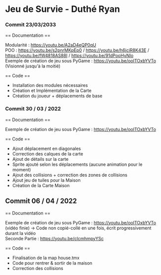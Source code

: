 # Jeu de Survie - Duthé Ryan

### Commit 23/03/2033

== Documentation == 

Modularité : https://youtu.be/A2aD4eQP0qU  
POO : https://youtu.be/s2pnrMKpEp0 / https://youtu.be/h6jciR8K43E / https://youtu.be/fW4818AS88I / https://youtu.be/91dPooHyNIo  
Exemple de création de jeu sous PyGame : https://youtu.be/ooITOxbYVTo (Visionné jusqu'à la moitié)  

== Code == 

- Installation des modules nécessaires
- Création et Implémentation de la Carte
- Création du joueur + déplacements de base

### Commit 30 / 03 / 2022

== Documentation == 

Exemple de création de jeu sous PyGame : https://youtu.be/ooITOxbYVTo

== Code == 

- Ajout déplacement en diagonales
- Correction des calques de la carte
- Ajout de détails sur la carte
- Sprite ajouté selon les déplacements (aucune animation pour le moment)
- Ajout des collisions + correction des zones de collisions
- Ajout jeu de tuiles pour la Maison
- Création de la Carte Maison

## Commit 06 / 04 / 2022

== Documentation == 

Exemple de création de jeu sous PyGame : https://youtu.be/ooITOxbYVTo (vidéo finie) -> Code non copié-collé en une fois, écrit progressivement durant la vidéo  
Seconde Partie : https://youtu.be/clcmhmpyYSc  

== Code ==

- Finalisation de la map house.tmx
- Code pour rentrer & sortir de la maison
- Correction des collisions

